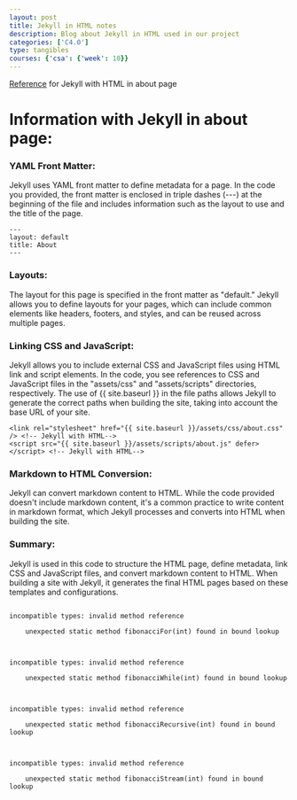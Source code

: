 ```yaml
---
layout: post
title: Jekyll in HTML notes
description: Blog about Jekyll in HTML used in our project
categories: ['C4.0']
type: tangibles
courses: {'csa': {'week': 10}}
---
```


[Reference](https://github.com/CSA-Tri-1/DADDiJkstra-frontend/blob/main/pages/about.html) for Jekyll with HTML in about page

# Information with Jekyll in about page: 

### YAML Front Matter: 
Jekyll uses YAML front matter to define metadata for a page. In the code you provided, the front matter is enclosed in triple dashes (---) at the beginning of the file and includes information such as the layout to use and the title of the page.

```
---
layout: default
title: About
---
```

### Layouts: 
The layout for this page is specified in the front matter as "default." Jekyll allows you to define layouts for your pages, which can include common elements like headers, footers, and styles, and can be reused across multiple pages.

### Linking CSS and JavaScript: 
Jekyll allows you to include external CSS and JavaScript files using HTML link and script elements. In the code, you see references to CSS and JavaScript files in the "assets/css" and "assets/scripts" directories, respectively. The use of {{ site.baseurl }} in the file paths allows Jekyll to generate the correct paths when building the site, taking into account the base URL of your site.

```
<link rel="stylesheet" href="{{ site.baseurl }}/assets/css/about.css" /> <!-- Jekyll with HTML-->
<script src="{{ site.baseurl }}/assets/scripts/about.js" defer></script> <!-- Jekyll with HTML-->
```


### Markdown to HTML Conversion: 
Jekyll can convert markdown content to HTML. While the code provided doesn't include markdown content, it's a common practice to write content in markdown format, which Jekyll processes and converts into HTML when building the site.

### Summary: 
Jekyll is used in this code to structure the HTML page, define metadata, link CSS and JavaScript files, and convert markdown content to HTML. When building a site with Jekyll, it generates the final HTML pages based on these templates and configurations.



```java

```


    incompatible types: invalid method reference

        unexpected static method fibonacciFor(int) found in bound lookup

    

    incompatible types: invalid method reference

        unexpected static method fibonacciWhile(int) found in bound lookup

    

    incompatible types: invalid method reference

        unexpected static method fibonacciRecursive(int) found in bound lookup

    

    incompatible types: invalid method reference

        unexpected static method fibonacciStream(int) found in bound lookup

    

